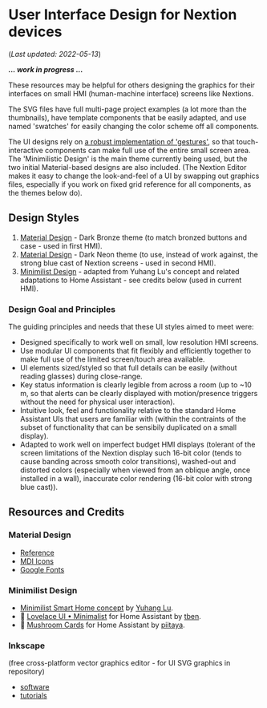 # User Interface Design for Nextion devices
(_Last updated: 2022-05-13_)

_**... work in progress ...**_

These resources may be helpful for others designing the graphics for their interfaces on small HMI (human-machine interface) screens like Nextions.

The SVG files have full multi-page project examples (a lot more than the thumbnails), have template components that be easily adapted, and use named 'swatches' for easily changing the color scheme off all components.

The UI designs rely on [a robust implementation of 'gestures'](/Tips_and_Tricks), so that touch-interactive components can make full use of the entire small screen area.  The 'Minimilistic Design' is the main theme currently being used, but the two initial Material-based designs are also included.  (The Nextion Editor makes it easy to change the look-and-feel of a UI by swapping out graphics files, especially if you work on fixed grid reference for all components, as the themes below do).

## Design Styles
1) [Material Design](/UI_Design/Material_Bronze) - Dark Bronze theme (to match bronzed buttons and case - used in first HMI).
2) [Material Design](/UI_Design/Material_Neon) - Dark Neon theme (to use, instead of work against, the strong blue cast of Nextion screens - used in second HMI).
3) [Minimilist Design](/UI_Design/Minimalist) - adapted from Yuhang Lu's concept and related adaptations to Home Assistant - see credits below (used in current HMI).

### Design Goal and Principles
The guiding principles and needs that these UI styles aimed to meet were:
* Designed specifically to work well on small, low resolution HMI screens.
* Use modular UI components that fit flexibly and efficiently together to make full use of the limited screen/touch area available.
* UI elements sized/styled so that full details can be easily (without reading glasses) during close-range.
* Key status information is clearly legible from across a room (up to ~10 m, so that alerts can be clearly displayed with motion/presence triggers without the need for physical user interaction).
* Intuitive look, feel and functionality relative to the standard Home Assistant UIs that users are familiar with (within the contraints of the subset of functionality that can be sensibily duplicated on a small display).
* Adapted to work well on imperfect budget HMI displays (tolerant of the screen limitations of the Nextion display such 16-bit color (tends to cause banding across smooth color transitions), washed-out and distorted colors (especially when viewed from an oblique angle, once installed in a wall), inaccurate color rendering (16-bit color with strong blue cast)).

## Resources and Credits

### Material Design
  * [Reference](https://material.io/design)
  * [MDI Icons](https://materialdesignicons.com/)
  * [Google Fonts](https://fonts.google.com/specimen/Roboto+Condensed)

### Minimilist Design
  * [Minimilist Smart Home concept](https://www.behance.net/gallery/88433905/Redesign-Smart-Home) by [Yuhang Lu](https://www.behance.net/7ahang).
  * :sunflower: [Lovelace UI • Minimalist](https://ui-lovelace-minimalist.github.io/UI/) for Home Assistant by [tben](https://community.home-assistant.io/u/tben/summary).
  * 🍄 [Mushroom Cards](https://community.home-assistant.io/t/mushroom-cards-build-a-beautiful-dashboard-easily/388590) for Home Assistant by [piitaya](https://github.com/piitaya).

### Inkscape
(free cross-platform vector graphics editor - for UI SVG graphics in repository)
  * [software](https://inkscape.org/release/)
  * [tutorials](https://inkscape.org/learn/tutorials/)
   
